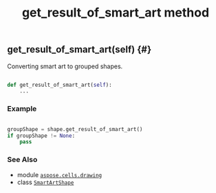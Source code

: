 ﻿---
title: get_result_of_smart_art method
second_title: Aspose.Cells for Python via .NET API References
description: 
type: docs
weight: 140
url: /aspose.cells.drawing/smartartshape/get_result_of_smart_art/
is_root: false
---

## get_result_of_smart_art(self) {#}

Converting smart art to grouped shapes.



```python

def get_result_of_smart_art(self):
    ...
```



### Example 


```python

groupShape = shape.get_result_of_smart_art()
if groupShape != None:
    pass

```



### See Also
* module [`aspose.cells.drawing`](../../)
* class [`SmartArtShape`](/cells/python-net/aspose.cells.drawing/smartartshape)
